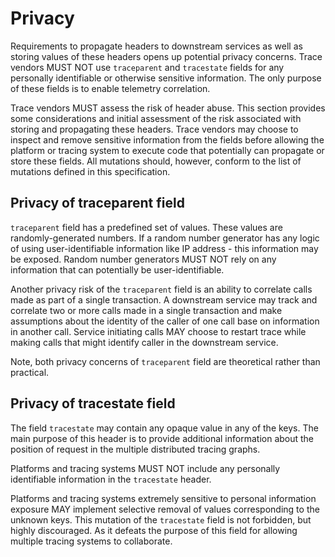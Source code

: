 # Privacy

Requirements to propagate headers to downstream services as well as storing values of these headers opens up potential privacy concerns. Trace vendors MUST NOT use `traceparent` and `tracestate` fields for any personally identifiable or otherwise sensitive information. The only purpose of these fields is to enable telemetry correlation.

Trace vendors MUST assess the risk of header abuse. This section provides some considerations and initial assessment of the risk associated with storing and propagating these headers. Trace vendors may choose to inspect and remove sensitive information from the fields before allowing the platform or tracing system to execute code that potentially can propagate or store these fields. All mutations should, however, conform to the list of mutations defined in this specification.

## Privacy of traceparent field

`traceparent` field has a predefined set of values. These values are randomly-generated numbers. If a random number generator has any logic of using user-identifiable information like IP address - this information may be exposed. Random number generators MUST NOT rely on any information that can potentially be user-identifiable.

Another privacy risk of the `traceparent` field is an ability to correlate calls made as part of a single transaction. A downstream service may track and correlate two or more calls made in a single transaction and make assumptions about the identity of the caller of one call base on information in another call. Service initiating calls MAY choose to restart trace while making calls that might identify caller in the downstream service.

Note, both privacy concerns of `traceparent` field are theoretical rather than practical.

## Privacy of tracestate field

The field `tracestate` may contain any opaque value in any of the keys. The main purpose of this header is to provide additional information about the position of request in the multiple distributed tracing graphs.

Platforms and tracing systems MUST NOT include any personally identifiable information in the `tracestate` header.

Platforms and tracing systems extremely sensitive to personal information exposure MAY implement selective removal of values corresponding to the unknown keys. This mutation of the `tracestate` field is not forbidden, but highly discouraged. As it defeats the purpose of this field for allowing multiple tracing systems to collaborate.